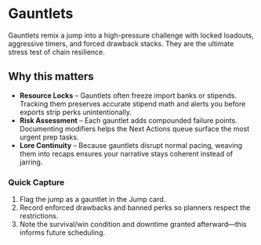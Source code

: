 <!--
MIT License

Copyright (c) 2025 Age-Of-Ages

Permission is hereby granted, free of charge, to any person obtaining a copy
of this software and associated documentation files (the "Software"), to deal
in the Software without restriction, including without limitation the rights
to use, copy, modify, merge, publish, distribute, sublicense, and/or sell
copies of the Software, and to permit persons to do so, subject to the
following conditions:

The above copyright notice and this permission notice shall be included in all
copies or substantial portions of the Software.

THE SOFTWARE IS PROVIDED "AS IS", WITHOUT WARRANTY OF ANY KIND, EXPRESS OR
IMPLIED, INCLUDING BUT NOT LIMITED TO THE WARRANTIES OF MERCHANTABILITY,
FITNESS FOR A PARTICULAR PURPOSE AND NONINFRINGEMENT. IN NO EVENT SHALL THE
AUTHORS OR COPYRIGHT HOLDERS BE LIABLE FOR ANY CLAIM, DAMAGES OR OTHER
LIABILITY, WHETHER IN AN ACTION OF CONTRACT, TORT OR OTHERWISE, ARISING FROM,
OUT OF OR IN CONNECTION WITH THE SOFTWARE OR THE USE OR OTHER DEALINGS IN THE
SOFTWARE.
-->

# Gauntlets

Gauntlets remix a jump into a high-pressure challenge with locked loadouts, aggressive timers, and forced drawback stacks. They are the ultimate stress test of chain resilience.

## Why this matters

- **Resource Locks** – Gauntlets often freeze import banks or stipends. Tracking them preserves accurate stipend math and alerts you before exports strip perks unintentionally.
- **Risk Assessment** – Each gauntlet adds compounded failure points. Documenting modifiers helps the Next Actions queue surface the most urgent prep tasks.
- **Lore Continuity** – Because gauntlets disrupt normal pacing, weaving them into recaps ensures your narrative stays coherent instead of jarring.

### Quick Capture

1. Flag the jump as a gauntlet in the Jump card.
2. Record enforced drawbacks and banned perks so planners respect the restrictions.
3. Note the survival/win condition and downtime granted afterward—this informs future scheduling.
